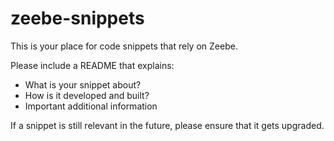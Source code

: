 # zeebe-snippets

This is your place for code snippets that rely on Zeebe.

Please include a README that explains:
- What is your snippet about?
- How is it developed and built?
- Important additional information

If a snippet is still relevant in the future, please ensure that it gets upgraded.
